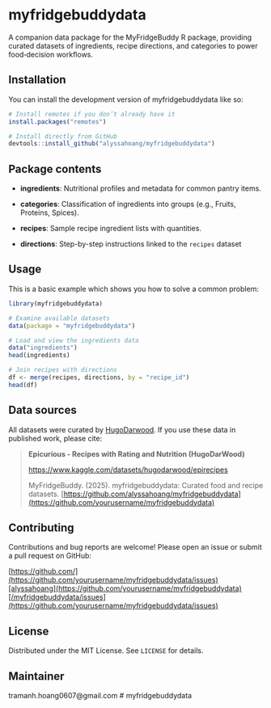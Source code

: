 # myfridgebuddydata

A companion data package for the MyFridgeBuddy R package, providing curated datasets of ingredients, recipe directions, and categories to power food‐decision workflows.

## Installation

You can install the development version of myfridgebuddydata like so:

``` r
# Install remotes if you don’t already have it
install.packages("remotes")

# Install directly from GitHub
devtools::install_github("alyssahoang/myfridgebuddydata")
```

## Package contents

-   **ingredients**: Nutritional profiles and metadata for common pantry items.

-   **categories**: Classification of ingredients into groups (e.g., Fruits, Proteins, Spices).

-   **recipes**: Sample recipe ingredient lists with quantities.

-   **directions**: Step-by-step instructions linked to the `recipes` dataset

## Usage

This is a basic example which shows you how to solve a common problem:

``` r
library(myfridgebuddydata)

# Examine available datasets
data(package = "myfridgebuddydata")

# Load and view the ingredients data
data("ingredients")
head(ingredients)

# Join recipes with directions
df <- merge(recipes, directions, by = "recipe_id")
head(df)
```

## Data sources

All datasets were curated by [HugoDarwood](https://www.kaggle.com/hugodarwood). If you use these data in published work, please cite:

> **Epicurious - Recipes with Rating and Nutrition (HugoDarWood)**
>
> <https://www.kaggle.com/datasets/hugodarwood/epirecipes>
>
> MyFridgeBuddy. (2025). myfridgebuddydata: Curated food and recipe datasets. [https://github.com/alyssahoang/myfridgebuddydata](https://github.com/yourusername/myfridgebuddydata)

## Contributing

Contributions and bug reports are welcome! Please open an issue or submit a pull request on GitHub:

[https://github.com/](https://github.com/yourusername/myfridgebuddydata/issues)[alyssahoang](https://github.com/yourusername/myfridgebuddydata)[/myfridgebuddydata/issues](https://github.com/yourusername/myfridgebuddydata/issues)

## License

Distributed under the MIT License. See `LICENSE` for details.

## Maintainer

tramanh.hoang0607\@gmail.com
#   m y f r i d g e b u d d y d a t a  
 